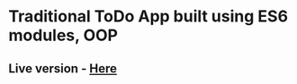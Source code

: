 <h1>Traditional ToDo App built using ES6 modules, OOP</h1>

<h2>Live version - <a href="https://github.com/KristapsVitols/todoapp-es6-modules-oop" target="_blank">Here</a></h2>